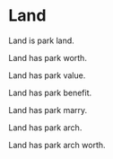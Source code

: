 # Land

Land is park land.

Land has park worth.

Land has park value.

Land has park benefit.

Land has park marry.

Land has park arch.

Land has park arch worth.